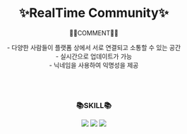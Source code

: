  <div align=center>
<h1>✨RealTime Community✨</h1>
<p>👩🏻COMMENT👋🏻</p> 
     <p>
         - 다양한 사람들이 플랫폼 상에서 서로 연결되고 소통할 수 있는 공간<br/>
         - 실시간으로 업데이트가 가능<br/>
         - 닉네임을 사용하여 익명성을 제공
     </p>
   </div>
   
   <br/><br/>
   
  <div align=center>
    <h3>📚SKILL📚</h3>
     <img src="https://img.shields.io/badge/React-572B6?style=flat-square&logo=React&logoColor=white"/></a>
       <img src="https://img.shields.io/badge/CSS3-61DAFB?style=flat-square&logo=CSS3&logoColor=white"/></a>
      <img src="https://img.shields.io/badge/Javascript-F7DF1E?style=flat-square&logo=Javascript&logoColor=white"/></a>
  </div>

